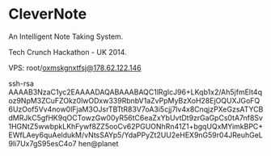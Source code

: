 CleverNote
==========
An Intelligent Note Taking System.

Tech Crunch Hackathon  - UK 2014.

VPS: root/oxmskgnxtfsj@178.62.122.146 


ssh-rsa AAAAB3NzaC1yc2EAAAADAQABAAABAQC1lRgIcJ96+LKqb1x2/Ah5jfmElt4qoz9NpM3ZCuFZOkz0lwODxw339RbnbV1aZvPpMyBzXoH28EjOQUXJGoFQ6UzOof5Vv4now0lFjaM3OJsrTBTtR83V7oA3i5cjj7lv4x8CnqjzPXeGzsATYCBdMRJkC5gfHK9qOCTowzGw00yR56tC6eaZxYbUvtDt9zrGaGpCs0tA7nf8Sv1HGNtZ5wwbpkLKhFywf8ZZ5ooCv62PGUONhRn41Z1+bgqUQxMYimkBPC+EWfLAey6quAeldukM/vNtsSAYp5/YdaPPyZt2UU2eHEX9nG59r04JReuhGeL9li7Ux7gS95esC4o7 hen@planet
